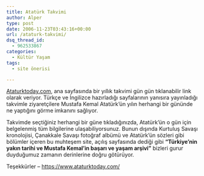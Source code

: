 ```yaml
---
title: Atatürk Takvimi
author: Alper
type: post
date: 2006-11-23T03:43:16+00:00
url: /ataturk-takvimi/
dsq_thread_id:
  - 962533867
categories:
  - Kültür Yaşam
tags:
  - site önerisi

---
```

[Ataturktoday.com][1], ana sayfasında bir yıllık takvimi gün gün tıklanabilir link olarak veriyor. Türkçe ve İngilizce hazırladığı sayfalarının yanısıra yayınladığı takvimle ziyaretçilere Mustafa Kemal Atatürk&#8217;ün yılın herhangi bir gününde ne yaptığını görme imkanını sağlıyor.

Takvimde seçtiğiniz herhangi bir güne tıkladığınızda, Atatürk&#8217;ün o gün için belgelenmiş tüm bilgilerine ulaşabiliyorsunuz. Bunun dışında Kurtuluş Savaşı kronolojisi, Çanakkale Savaşı fotoğraf albümü ve Atatürk&#8217;ün sözleri gibi bölümler içeren bu muhteşem site, açılış sayfasında dediği gibi **&#8220;Türkiye&#8217;nin yakın tarihi ve Mustafa Kemal&#8217;in başarı ve yaşam arşivi&#8221;** bizleri gurur duyduğumuz zamanın derinlerine doğru götürüyor.

Teşekkürler &#8211; <https://www.ataturktoday.com/>

 [1]: https://www.ataturktoday.com/
